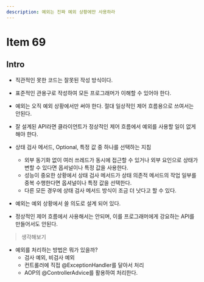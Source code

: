 ```yaml
---
description: 예외는 진짜 예외 상황에만 사용하라
---
```


# Item 69

## Intro

- 직관적인 못한 코드는 잘못된 작성 방식이다.
- 표준적인 관용구로 작성하여 모든 프로그래머가 이해할 수 있어야 한다.

- 예외는 오직 예외 상황에서만 써야 한다. 절대 일상적인 제어 흐름용으로 쓰여서는 안된다.
- 잘 설계된 API라면 클라이언트가 정상적인 제어 흐름에서 예외를 사용할 일이 없게 해야 한다.

- 상태 검사 메서드, Optional, 특정 값 중 하나를 선택하는 지침
	- 외부 동기화 없이 여러 쓰레드가 동시에 접근할 수 있거나 외부 요인으로 상태가 변할 수 있다면 옵셔널이나 특정 값을 사용한다.
	- 성능이 중요한 상황에서 상태 검사 메서드가 상태 의존적 메서드의 작업 일부를 중복 수행한다면 옵셔널이나 특정 값을 선택한다.
	- 다른 모든 경우에 상태 검사 메서드 방식이 조금 더 낫다고 할 수 있다.
	
- 예외는 예외 상황에서 쓸 의도로 설계 되어 있다.
- 정상적인 제어 흐름에서 사용해서는 안되며, 이를 프로그래머에게 강요하는 API를 만들어서도 안된다.

> 생각해보기

- 예외를 처리하는 방법은 뭐가 있을까?
	- 검사 예외, 비검사 예외
	- 컨트롤러에 직접 @ExceptionHandler를 달아서 처리
	- AOP의 @ControllerAdvice를 활용하여 처리한다.
